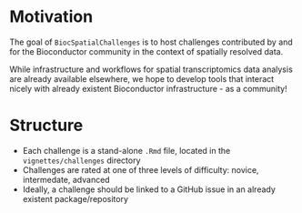 # Motivation

The goal of `BiocSpatialChallenges` is to host challenges contributed by and for the Bioconductor community in the context of spatially resolved data.

While infrastructure and workflows for spatial transcriptomics data analysis are already available elsewhere, we hope to develop tools that interact nicely with already existent Bioconductor infrastructure - as a community! 

# Structure

- Each challenge is a stand-alone `.Rmd` file, located in the `vignettes/challenges` directory
- Challenges are rated at one of three levels of difficulty: novice, intermedate, advanced
- Ideally, a challenge should be linked to a GitHub issue in an already existent package/repository
